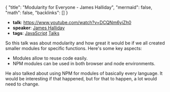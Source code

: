 {
	"title": "Modularity for Everyone - James Halliday",
	"mermaid": false,
	"math": false,
	"backlinks": []
}

- **talk**: https://www.youtube.com/watch?v=DCQNm6yiZh0
- **speaker**: [James Halliday](/james-halliday/)
- **tags**: [JavaScript](/javascript/) [Talks](/talks/)

So this talk was about modularity and how great it would be if we all created smaller modules for specific functions. Here's some key aspects:

- Modules allow to reuse code easily.
- NPM modules can be used in both browser and node environments.

He also talked about using NPM for modules of basically every language. It would be interesting if that happened, but for that to happen, a lot would need to change.
